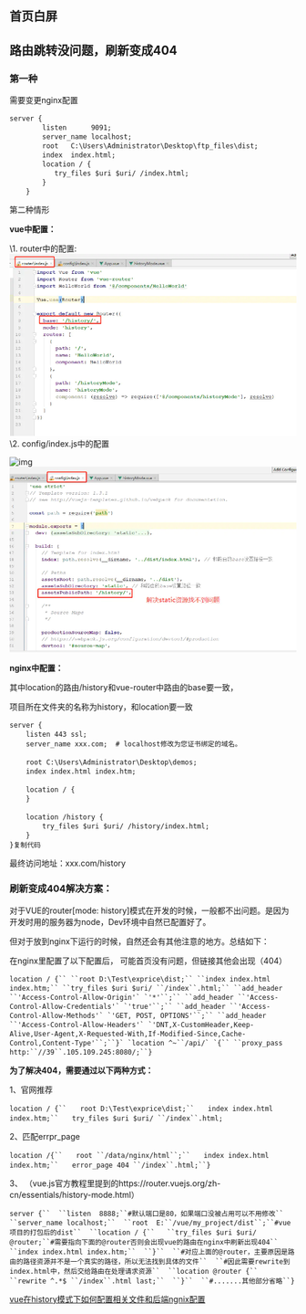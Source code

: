 ## 首页白屏

## 路由跳转没问题，刷新变成404

### 第一种

需要变更nginx配置

```
server {
        listen      9091;
        server_name localhost;
        root   C:\Users\Administrator\Desktop\ftp_files\dist;
        index  index.html;
        location / {
	       try_files $uri $uri/ /index.html;
        }
    }
```

第二种情形

**vue中配置：**

   \1. router中的配置:
![img](media/16db3c9a9ae80cdd)
   \2. config/index.js中的配置

![img]()![img](media/16db3ca691ad53e0)

**nginx中配置：**

其中location的路由/history和vue-router中路由的base要一致，

项目所在文件夹的名称为history，和location要一致

```
server {
    listen 443 ssl;
    server_name xxx.com;  # localhost修改为您证书绑定的域名。
    
    root C:\Users\Administrator\Desktop\demos;
    index index.html index.htm;
    
    location / {
    }

    location /history {
        try_files $uri $uri/ /history/index.html;
    }
}复制代码
```

最终访问地址：xxx.com/history

### 刷新变成404**解决方案：**

对于VUE的router[mode: history]模式在开发的时候，一般都不出问题。是因为开发时用的服务器为node，Dev环境中自然已配置好了。

但对于放到nginx下运行的时候，自然还会有其他注意的地方。总结如下：

在nginx里配置了以下配置后， 可能首页没有问题，但链接其他会出现（404）

```
location / {`` ``root D:\Test\exprice\dist;`` ``index index.html index.htm;`` ``try_files $uri $uri/ ``/index``.html;`` ``add_header ``'Access-Control-Allow-Origin'` `'*'``;`` ``add_header ``'Access-Control-Allow-Credentials'` `'true'``;`` ``add_header ``'Access-Control-Allow-Methods'` `'GET, POST, OPTIONS'``;`` ``add_header ``'Access-Control-Allow-Headers'` `'DNT,X-CustomHeader,Keep-Alive,User-Agent,X-Requested-With,If-Modified-Since,Cache-Control,Content-Type'``;``}` `location ^~``/api/` `{`` ``proxy_pass http:``//39``.105.109.245:8080/;``}
```

**为了解决404，需要通过以下两种方式：**

1、官网推荐

```
location / {``　　root D:\Test\exprice\dist;``　　index index.html index.htm;``　　try_files $uri $uri/ ``/index``.html;
```

2、匹配errpr_page

```
location /{``　　root ``/data/nginx/html``;``　　index index.html index.htm;``　　error_page 404 ``/index``.html;``}
```

3、 （vue.js官方教程里提到的https://router.vuejs.org/zh-cn/essentials/history-mode.html）

```
server {``  ``listen  8888;``#默认端口是80，如果端口没被占用可以不用修改``  ``server_name localhost;``  ``root  E:``/vue/my_project/dist``;``#vue项目的打包后的dist``  ``location / {``   ``try_files $uri $uri/ @router;``#需要指向下面的@router否则会出现vue的路由在nginx中刷新出现404``   ``index index.html index.htm;``  ``}``  ``#对应上面的@router，主要原因是路由的路径资源并不是一个真实的路径，所以无法找到具体的文件``  ``#因此需要rewrite到index.html中，然后交给路由在处理请求资源``  ``location @router {``   ``rewrite ^.*$ ``/index``.html last;``  ``}``  ``#.......其他部分省略``}
```

[vue在history模式下如何配置相关文件和后端ngnix配置](https://www.jianshu.com/p/d2a2ee602c13)

